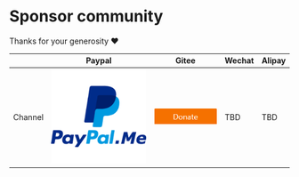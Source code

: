 # Sponsor community
Thanks for your generosity ❤️

|  | Paypal | Gitee | Wechat | Alipay |
| --- | --- | --- | --- | --- |
| Channel | [<img src="sponsor/paypal.png">](https://www.paypal.me/idea4good) | [<img src="sponsor/gitee.png">](https://gitee.com/idea4good/GuiLite) | TBD | TBD |
